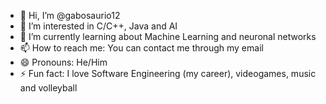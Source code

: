 - 👋 Hi, I’m @gabosaurio12
- 👀 I’m interested in C/C++, Java and AI
- 🌱 I’m currently learning about Machine Learning and neuronal networks
- 📫 How to reach me: You can contact me through my email
- 😄 Pronouns: He/Him
- ⚡ Fun fact: I love Software Engineering (my career), videogames, music and volleyball
